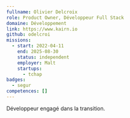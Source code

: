 ```yaml
---
fullname: Olivier Delcroix
role: Product Owner, Développeur Full Stack
domaine: Développement
link: https://www.kairn.io
github: odelcroi
missions:
  - start: 2022-04-11
    end: 2025-08-30
    status: independent
    employer: Malt
    startups:
      - tchap
badges:
  - segur
competences: []
---
```

Développeur engagé dans la transition.
